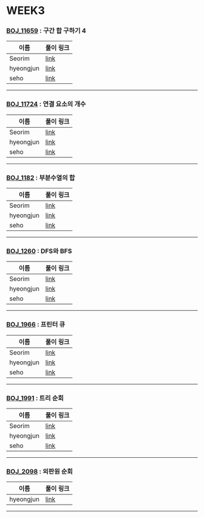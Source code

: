 # WEEK3

### [BOJ_11659](https://boj.kr/11659) : 구간 합 구하기 4

|이름|풀이 링크|
|--|--|
|Seorim| [link](BOJ11659/Seorim.java)
|hyeongjun| [link](BOJ11659/hyeongjun.cpp)
|seho| [link](BOJ11659/seho.java)
---


### [BOJ_11724](https://boj.kr/11724) : 연결 요소의 개수

|이름|풀이 링크|
|--|--|
|Seorim| [link](BOJ11724/Seorim.java)
|hyeongjun| [link](BOJ11724/hyeongjun.cpp)
|seho| [link](BOJ11724/seho.java)
---


### [BOJ_1182](https://boj.kr/1182) : 부분수열의 합

|이름|풀이 링크|
|--|--|
|Seorim| [link](BOJ1182/Seorim.java)
|hyeongjun| [link](BOJ1182/hyeongjun.cpp)
|seho| [link](BOJ1182/seho.java)
---


### [BOJ_1260](https://boj.kr/1260) : DFS와 BFS

|이름|풀이 링크|
|--|--|
|Seorim| [link](BOJ1260/Seorim.java)
|hyeongjun| [link](BOJ1260/hyeongjun.cpp)
|seho| [link](BOJ1260/seho.java)
---


### [BOJ_1966](https://boj.kr/1966) : 프린터 큐

|이름|풀이 링크|
|--|--|
|Seorim| [link](BOJ1966/Seorim.java)
|hyeongjun| [link](BOJ1966/hyeongjun.cpp)
|seho| [link](BOJ1966/seho.java)
---


### [BOJ_1991](https://boj.kr/1991) : 트리 순회

|이름|풀이 링크|
|--|--|
|Seorim| [link](BOJ1991/Seorim.java)
|hyeongjun| [link](BOJ1991/hyeongjun.cpp)
|seho| [link](BOJ1991/seho.java)
---


### [BOJ_2098](https://boj.kr/2098) : 외판원 순회

|이름|풀이 링크|
|--|--|
|hyeongjun| [link](BOJ2098/hyeongjun.cpp)
---
